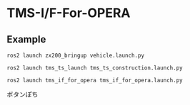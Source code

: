 # TMS-I/F-For-OPERA
## Example

``` terminal_1
ros2 launch zx200_bringup vehicle.launch.py 
```

``` terminal_2
ros2 launch tms_ts_launch tms_ts_construction.launch.py
```

``` terminal_3
ros2 launch tms_if_for_opera tms_if_for_opera.launch.py 
```
ボタンぽち
